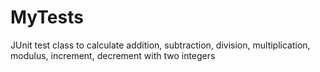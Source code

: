 # MyTests
JUnit test class to calculate addition, subtraction, division, multiplication,   modulus, increment, decrement with two integers

